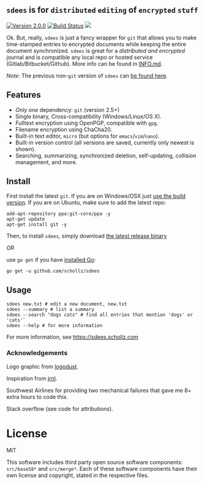 ## `sdees` is for `distributed` `editing` of `encrypted` `stuff`


[![Version 2.0.0](https://img.shields.io/badge/version-2.0.0-brightgreen.svg?version=flat-square)](https://github.com/schollz/sdees/releases/latest)
[![Build Status](https://travis-ci.org/schollz/sdees.svg?branch=master)](https://travis-ci.org/schollz/sdees)
![](https://img.shields.io/badge/coverage-54%25-yellow.svg)


Ok. But, really, `sdees` is just a fancy wrapper for `git` that allows you to make time-stamped entries to encrypted documents while keeping the entire document synchronized. `sdees` is great for a *distributed and encrypted* journal and is compatible any local repo or hosted service (Gitlab/Bitbucket/Github). More info can be found in [INFO.md](https://github.com/schollz/sdees/blob/master/INFO.md).


_Note_: The previous non-`git` version of `sdees` can [be found here](https://github.com/schollz/sdees/tree/1.X).


Features
--------
-  *Only one* dependency: `git` (version 2.5+)
-  Single binary, Cross-compatibility (Windows/Linux/OS X).
-  Fulltext encryption using OpenPGP, compatible with `gpg`.
-  Filename encryption using ChaCha20.
-  Built-in text editor, `micro` (but options for
   `emacs`/`vim`/`nano`).
-  Built-in version control (all versions are saved, currently only
   newest is shown).
-  Searching, summarizing, synchronized deletion, self-updating,
   collision management, and more.


## Install

First install the latest `git`. If you are on Windows/OSX just [use the build version](https://git-scm.com/downloads). If you are on Ubuntu, make sure to add the latest repo:

```
add-apt-repository ppa:git-core/ppa -y
apt-get update
apt-get install git -y
```

Then, to install `sdees`, simply download [the latest release binary](https://github.com/schollz/sdees/releases/latest)

_OR_

use `go get` if you have [installed Go](https://golang.org/dl/):

```
go get -u github.com/schollz/sdees
```

## Usage

```
sdees new.txt # edit a new document, new.txt
sdees --summary # list a summary
sdees --search "dogs cats" # find all entries that mention 'dogs' or 'cats'`
sdees --help # for more information
```

For more information, see https://sdees.schollz.com

### Acknowledgements

Logo graphic from [logodust](http://logodust.com).

Inspiration from [jrnl](http://jrnl.sh/).

Southwest Airlines for providing two mechanical failures that gave me 8+ extra hours to code this.

Stack overflow (see code for attributions).

# License

MIT

This software includes third party open source software components: `src/base58*` and `src/merge*`. Each of these software components have their own license and copyright, stated in the respective files.
